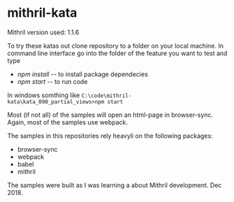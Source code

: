 # mithril-kata

Mithril version used: 1.1.6

To try these katas out clone repository to a folder on your local machine. In command line interface go into the folder of the feature you want to test and type
- *npm install* -- to install package dependecies
- *npm start* -- to run code

In windows somthing like `C:\code\mithril-kata\kata_090_partial_views>npm start`

Most (if not all) of the samples will open an html-page in browser-sync. Again, most of the samples use webpack.

The samples in this repositories rely heavyli on the following packages:
* browser-sync
* webpack
* babel
* mithril

The samples were built as I was learning a about Mithril development.
Dec 2018.
